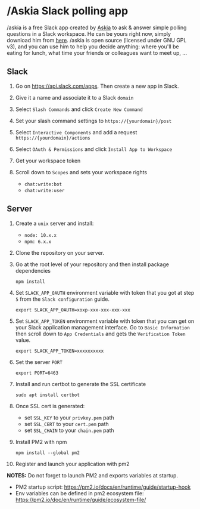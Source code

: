 # /Askia Slack polling app

/askia is a free Slack app created by [Askia](https://www.askia.com) to ask & answer simple polling questions in a Slack workspace. He can be yours right now, simply download him from [here](https://bot.askia.com).
/askia is open source (licensed under GNU GPL v3), and you can use him to help you decide anything: where you'll be eating for lunch, what time your friends or colleagues want to meet up, ...

## Slack

1. Go on https://api.slack.com/apps. Then create a new app in Slack.

2. Give it a name and associate it to a Slack `domain`

3. Select `Slash Commands` and click `Create New Command`

4. Set your slash command settings to `https://{yourdomain}/post`

5. Select `Interactive Components` and add a request `https://{yourdomain}/actions`

6. Select `OAuth & Permissions` and click `Install App to Workspace`

7. Get your workspace token

8. Scroll down to `Scopes` and sets your workspace rights

   - `chat:write:bot`
   - `chat:write:user`

## Server

1. Create a `unix` server and install:

   - `node: 10.x.x`
   - `npm: 6.x.x`

2. Clone the repository on your server.

3. Go at the root level of your repository and then install
   package dependencies

   ```
   npm install
   ```

4. Set `SLACK_APP_OAUTH` environment variable with token that you got at
   step `5` from the `Slack configuration` guide.

   ```
   export SLACK_APP_OAUTH=xoxp-xxx-xxx-xxx-xxx
   ```

5. Set `SLACK_APP_TOKEN` environment variable with token that you can get
   on your Slack application management interface. Go to `Basic Information`
   then scroll down to `App Credentials` and gets the `Verification Token`
   value.

   ```
   export SLACK_APP_TOKEN=xxxxxxxxxx
   ```

6. Set the server `PORT`

   ```
   export PORT=6463
   ```

7. Install and run certbot to generate the SSL certificate

   ```
   sudo apt install certbot
   ```

8. Once SSL cert is generated:
   
   * set `SSL_KEY` to your `privkey.pem` path
   * set `SSL_CERT` to your `cert.pem` path
   * set `SSL_CHAIN` to your `chain.pem` path

9. Install PM2 with npm

   ```
   npm install --global pm2
   ```

10. Register and launch your application with pm2


**NOTES:** Do not forget to launch PM2 and exports variables at startup.

- PM2 startup script: https://pm2.io/docs/en/runtime/guide/startup-hook
- Env variables can be defined in pm2 ecosystem file: https://pm2.io/doc/en/runtime/guide/ecosystem-file/

